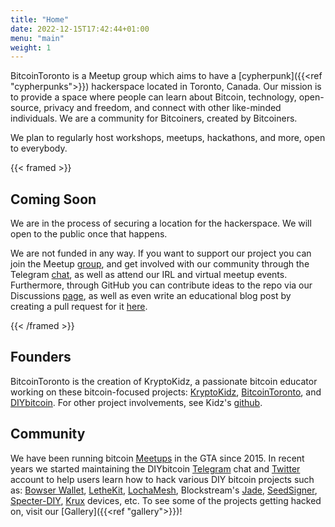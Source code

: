 ```yaml
---
title: "Home"
date: 2022-12-15T17:42:44+01:00
menu: "main"
weight: 1
---
```


BitcoinToronto is a Meetup group which aims to have a [cypherpunk]({{<ref "cypherpunks">}}) hackerspace located in Toronto, Canada. Our mission is to provide a space where people can learn about Bitcoin, technology, open-source, privacy and freedom, and connect with other like-minded individuals. We are a community for Bitcoiners, created by Bitcoiners.

We plan to regularly host workshops, meetups, hackathons, and more, open to everybody.

{{< framed >}} 
## Coming Soon

We are in the process of securing a location for the hackerspace. We will open to the public once that happens.

We are not funded in any way. If you want to support our project you can join the Meetup [group](https://meetup.com/bitcointoronto), and get involved with our community through the Telegram [chat](https://t.me/+0g_MO0GudG00OTMx), as well as attend our IRL and virtual meetup events. Furthermore, through GitHub you can contribute ideas to the repo via our Discussions [page](https://github.com/orgs/bitcointoronto/discussions), as well as even write an educational blog post by creating a pull request for it [here](https://github.com/bitcointoronto/hack.to/pulls).

{{< /framed >}}

## Founders

BitcoinToronto is the creation of KryptoKidz, a passionate bitcoin educator working on these bitcoin-focused projects: [KryptoKidz](https://twitter.com/kryptokidz_), [BitcoinToronto](https://twitter.com/bitcointoronto_), and [DIYbitcoin](https://twitter.com/DIYbitcoin). For other project involvements, see Kidz's [github](https://github.com/kkdao).

## Community

We have been running bitcoin [Meetups](https://meetup.com/bitcoinmeetup) in the GTA since 2015. In recent years we started maintaining the DIYbitcoin [Telegram](https://t.me/diybitcoin) chat and [Twitter](https://twitter.com/diybitcoin) account to help users learn how to hack various DIY bitcoin projects such as: [Bowser Wallet](https://github.com/arcbtc/bowser-bitcoin-hardware-wallet), [LetheKit](https://github.com/BlockchainCommons/lethekit), [LochaMesh](https://github.com/btcven/locha), Blockstream's [Jade](https://github.com/Blockstream/Jade#jade-firmware), [SeedSigner](https://github.com/SeedSigner/seedsigner), [Specter-DIY](https://github.com/cryptoadvance/specter-diy), [Krux](https://selfcustody.github.io/krux/) devices, etc. To see some of the projects getting hacked on, visit our [Gallery]({{<ref "gallery">}})!
